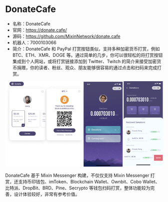 # DonateCafe

- 名称：DonateCafe
- 官网：https://donate.cafe/
- 源码：https://github.com/MixinNetwork/donate.cafe
- 机器人：7000103066
- 简介：DonateCafe 和 PayPal 打赏按钮类似，支持多种加密货币打赏，例如 BTC、ETH、XMR、DOGE 等。通过简单的几步，你可以很轻松的将打赏按钮集成到个人网站，或将打赏链接添加到 Twitter、Twitch 的简介来接受加密货币捐赠，你的读者、粉丝、观众、朋友能够很容易的通过点击和扫码来完成打赏。

![](./donate-cafe.png)

DonateCafe 基于 Mixin Messenger 构建，不仅仅支持 Mixin Messenger 打赏，还支持币印钱包、imToken、Blockchain Wallet、Ownbit、Cobo Wallet、比特派、DropBit、BRD、Pine、Secrypto 等钱包扫码打赏，整体功能较为完善，设计体验较好，非常有参考价值。